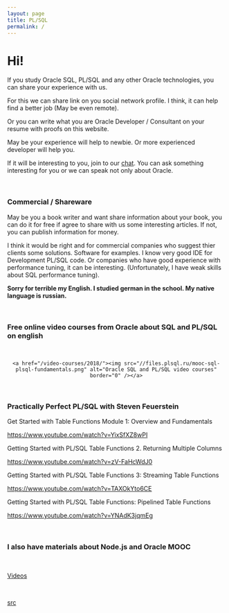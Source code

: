 ```yaml
---
layout: page
title: PL/SQL
permalink: /
---
```


# Hi!

If you study Oracle SQL, PL/SQL and any other Oracle technologies, you can share your experience with us.

For this we can share link on you social network profile. I think, it can help find a better job (May be even remote).

Or you can write what you are Oracle Developer / Consultant on your resume with proofs on this website.

May be your experience will help to newbie. Or more experienced developer will help you.

If it will be interesting to you, join to our <a href="https://oracledba.net/chat/">chat</a>. You can ask something interesting for you or we can speak not only about Oracle.

<br/>

### Commercial / Shareware

May be you a book writer and want share information about your book, you can do it for free if agree to share with us some interesting articles. If not, you can publish information for money.

I think it would be right and for commercial companies who suggest thier clients some solutions. Software for examples. I know very good IDE for Development PL/SQL code. Or companies who have good experience with performance tuning, it can be interesting. (Unfortunately, I have weak skills about SQL performance tuning).

**Sorry for terrible my English. I studied german in the school. My native language is russian.**

<br/>

### Free online video courses from Oracle about SQL and PL/SQL on english

<br/>

<div align="center">

    <a href="/video-courses/2018/"><img src="//files.plsql.ru/mooc-sql-plsql-fundamentals.png" alt="Oracle SQL and PL/SQL video courses" border="0" /></a>

</div>

<br/>

### Practically Perfect PL/SQL with Steven Feuerstein

Get Started with Table Functions Module 1: Overview and Fundamentals

https://www.youtube.com/watch?v=YixSfXZ8wPI

Getting Started with PL/SQL Table Functions 2. Returning Multiple Columns

https://www.youtube.com/watch?v=zV-FaHcWdJ0

Getting Started with PL/SQL Table Functions 3: Streaming Table Functions

https://www.youtube.com/watch?v=TAXOkYto6CE

Getting Started with PL/SQL Table Functions: Pipelined Table Functions

https://www.youtube.com/watch?v=YNAdK3jqmEg

<br/>

### I also have materials about Node.js and Oracle MOOC

<br/>

<a href="https://labs.jsdev.org/backend/nodejs/2018/introduction-to-nodejs-using-oracle-cloud/" rel="nofollow">Videos</a>

<br/>

<a href="https://github.com/marley-nodejs/oracle-mooc-introduction-to-nodejs-using-oracle-cloud" rel="nofollow">src</a>
